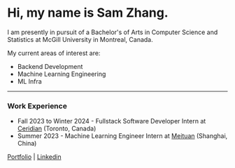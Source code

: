 # Hi, my name is Sam Zhang.

I am presently in pursuit of a Bachelor's of Arts in Computer Science and Statistics at McGill University in Montreal, Canada.

My current areas of interest are:
- Backend Development
- Machine Learning Engineering
- ML Infra

---
### Work Experience
- Fall 2023 to Winter 2024 - Fullstack Software Developer Intern at [Ceridian](https://www.ceridian.com/) (Toronto, Canada)
- Summer 2023 - Machine Learning Engineer Intern at [Meituan](https://about.meituan.com/) (Shanghai, China)



<!-- <p align="center"> -->
<!-- ![giphy](https://user-images.githubusercontent.com/112342947/211696244-99ea8b58-8605-496d-9046-6fd395437628.gif) -->
<!-- <p align="center"> -->

<!-- [![Top Langs](https://github-readme-stats.vercel.app/api/top-langs/?username=samzhang02&hide=tex,html,css,shell)](https://github.com/anuraghazra/github-readme-stats) -->

<a href="https://cs.mcgill.ca/~szhang139">Portfolio</a> | <a href="https://www.linkedin.com/in/zhang-sam/">Linkedin</a>
